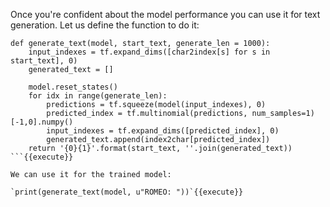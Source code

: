Once you're confident about the model performance you can use it for text generation. Let us define the function to do it:

```
def generate_text(model, start_text, generate_len = 1000):
    input_indexes = tf.expand_dims([char2index[s] for s in start_text], 0)
    generated_text = []
    
    model.reset_states()
    for idx in range(generate_len):
        predictions = tf.squeeze(model(input_indexes), 0)
        predicted_index = tf.multinomial(predictions, num_samples=1)[-1,0].numpy()
        input_indexes = tf.expand_dims([predicted_index], 0)
        generated_text.append(index2char[predicted_index])
    return '{0}{1}'.format(start_text, ''.join(generated_text))
```{{execute}}

We can use it for the trained model:

`print(generate_text(model, u"ROMEO: "))`{{execute}}

